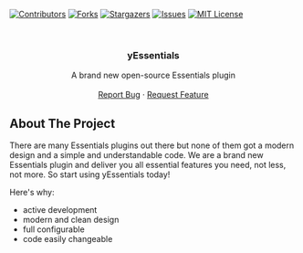 [![Contributors][contributors-shield]][contributors-url]
[![Forks][forks-shield]][forks-url]
[![Stargazers][stars-shield]][stars-url]
[![Issues][issues-shield]][issues-url]
[![MIT License][license-shield]][license-url]



<!-- PROJECT LOGO -->
<br />
<div align="center">

  <h3 align="center">yEssentials</h3>

  <p align="center">
    A brand new open-source Essentials plugin
    <br />
    <br />
    <a href="https://github.com/DiesesFloo/yEssentials/issues">Report Bug</a>
    ·
    <a href="https://github.com/DiesesFloo/yEssentials/issues">Request Feature</a>
  </p>
</div>


<!-- ABOUT THE PROJECT -->
## About The Project


There are many Essentials plugins out there but none of them got a modern design and a simple and understandable code. We are a brand new Essentials plugin and deliver you all essential features you need, not less, not more. So start using yEssentials today!

Here's why:
* active development
* modern and clean design
* full configurable
* code easily changeable


[contributors-shield]: https://img.shields.io/github/contributors/DiesesFloo/yEssentials.svg?style=for-the-badge
[contributors-url]: https://github.com/DiesesFloo/yEssentials/graphs/contributors
[forks-shield]: https://img.shields.io/github/forks/DiesesFloo/yEssentials.svg?style=for-the-badge
[forks-url]: https://github.com/DiesesFloo/yEssentials/network/members
[stars-shield]: https://img.shields.io/github/stars/DiesesFloo/yEssentials.svg?style=for-the-badge
[stars-url]: https://github.com/DiesesFloo/yEssentials/stargazers
[issues-shield]: https://img.shields.io/github/issues/DiesesFloo/yEssentials.svg?style=for-the-badge
[issues-url]: https://github.com/DiesesFloo/yEssentials/issues
[license-shield]: https://img.shields.io/github/license/DiesesFloo/yEssentials.svg?style=for-the-badge
[license-url]: https://github.com/DiesesFloo/yEssentials/blob/master/LICENSE.txt
